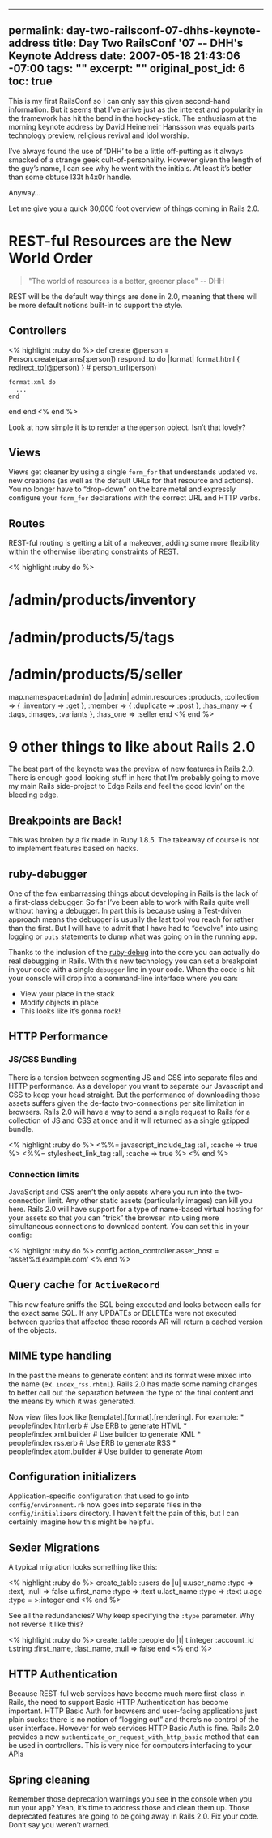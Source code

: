 ----- 
permalink: day-two-railsconf-07-dhhs-keynote-address
title: Day Two RailsConf '07 -- DHH's Keynote Address
date: 2007-05-18 21:43:06 -07:00
tags: ""
excerpt: ""
original_post_id: 6
toc: true
-----
This is my first RailsConf so I can only say this given second-hand information. But it seems that I've arrive just as the interest and popularity in the framework has hit the bend in the hockey-stick. The enthusiasm at the morning keynote address by David Heinemeir Hanssson was equals parts technology preview, religious revival and idol worship.

I&#8217;ve always found the use of &#8216;DHH&#8217; to be a little off-putting as it always smacked of a strange geek cult-of-personality. However given the length of the guy&#8217;s name, I can see why he went with the initials. At least it&#8217;s better than some obtuse l33t h4x0r handle.

Anyway&#8230;

Let me give you a quick 30,000 foot overview of things coming in Rails 2.0.

# REST-ful Resources are the New World Order

>  "The world of resources is a better, greener place" -- DHH

REST will be the default way things are done in 2.0, meaning that there will be more default notions built-in to support the style.


## Controllers

<% highlight :ruby do %>
def create
  @person = Person.create(params[:person])
  respond_to do |format|
    format.html { redirect_to(@person) }  # person_url(person)

    format.xml do
      ...
    end
  end
end
<% end %>

Look at how simple it is to render a the `@person` object. Isn&#8217;t that lovely?

## Views

Views get cleaner by using a single `form_for` that understands updated vs. new creations (as well as the default URLs for that resource and actions). You no longer have to &#8220;drop-down&#8221; on the bare metal and expressly configure your `form_for` declarations with the correct URL and HTTP verbs.

## Routes

REST-ful routing is getting a bit of a makeover, adding some more flexibility within the otherwise liberating constraints of REST.

<% highlight :ruby do %>
# /admin/products/inventory
# /admin/products/5/tags
# /admin/products/5/seller
map.namespace(:admin) do |admin|
  admin.resources :products,
    :collection => { :inventory => :get },
    :member => { :duplicate => :post },
    :has_many => { :tags, :images, :variants },
    :has_one => :seller
end
<% end %>

# 9 other things to like about Rails 2.0

The best part of the keynote was the preview of new features in Rails 2.0. There is enough good-looking stuff in here that I&#8217;m probably going to move my main Rails side-project to Edge Rails and feel the good lovin&#8217; on the bleeding edge.

## Breakpoints are Back!

This was broken by a fix made in Ruby 1.8.5. The takeaway of course is not to implement features based on hacks.

## ruby-debugger

One of the few embarrassing things about developing in Rails is the lack of a first-class debugger. So far I&#8217;ve been able to work with Rails quite well without having a debugger. In part this is because using a Test-driven approach means the debugger is usually the last tool you reach for rather than the first. But I will have to admit that I have had to &#8220;devolve&#8221; into using logging or `puts` statements to dump what was going on in the running app.

Thanks to the inclusion of the [ruby-debug](http://rubyforge.org/forum/forum.php?forum_id=7778) into the core you can actually do real debugging in Rails. With this new technology you can set a breakpoint in your code with a single `debugger` line in your code. When the code is hit your console will drop into a command-line interface where you can:
  * View your place in the stack
  * Modify objects in place
  * This looks like it&#8217;s gonna rock!

## HTTP Performance

### JS/CSS Bundling

There is a tension between segmenting JS and CSS into separate files and HTTP performance. As a developer you want to separate our Javascript and CSS to keep your head straight. But the performance of downloading those assets suffers given the de-facto two-connections per site limitation in browsers. Rails 2.0 will have a way to send a single request to Rails for a collection of JS and CSS at once and it will returned as a single gzipped bundle.

<% highlight :ruby do %>
<%%= javascript_include_tag :all, :cache => true %>
<%%= stylesheet_link_tag :all, :cache => true %>
<% end %>

### Connection limits

JavaScript and CSS aren&#8217;t the only assets where you run into the two-connection limit. Any other static assets (particularly images) can kill you here. Rails 2.0 will have support for a type of name-based virtual hosting for your assets so that you can &#8221;trick&#8221; the browser into using more simultaneous connections to download content. You can set this in your config:

<% highlight :ruby do %>
config.action_controller.asset_host = 'asset%d.example.com'
<% end %>

## Query cache for `ActiveRecord`

This new feature sniffs the SQL being executed and looks between calls for the exact same SQL. If any UPDATEs or DELETEs were not executed between queries that affected those records AR will return a cached version of the objects.

## MIME type handling

In the past the means to generate content and its format were mixed into the name (ex. `index_rss.rhtml`). Rails 2.0 has made some naming changes to better call out the separation between the type of the final content and the means by which it was generated.

Now view files look like [template].[format].[rendering]. For example:
    * people/index.html.erb  # Use ERB to generate HTML
    * people/index.xml.builder  # Use builder to generate XML
    * people/index.rss.erb  # Use ERB to generate RSS
    * people/index.atom.builder  # Use builder to generate Atom

## Configuration initializers

Application-specific configuration that used to go into `config/environment.rb` now goes into separate files in the `config/initializers` directory. I haven&#8217;t felt the pain of this, but I can certainly imagine how this might be helpful.

## Sexier Migrations

A typical migration looks something like this:

<% highlight :ruby do %>
create_table :users do |u|
  u.user_name :type => :text, :null => false
  u.first_name :type => :text
  u.last_name :type => :text
  u.age :type = >:integer
end
<% end %>

See all the redundancies? Why keep specifying the `:type` parameter. Why not reverse it like this?

<% highlight :ruby do %>
create_table :people do |t|
  t.integer :account_id
  t.string :first_name, :last_name, :null => false
end
<% end %>

## HTTP Authentication

Because REST-ful web services have become much more first-class in Rails, the need to support Basic HTTP Authentication has become important. HTTP Basic Auth for browsers and user-facing applications just plain sucks: there is no notion of &#8220;logging out&#8221; and there&#8217;s no control of the user interface. However for web services HTTP Basic Auth is fine. Rails 2.0 provides a new `authenticate_or_request_with_http_basic` method that can be used in controllers. This is very nice for computers interfacing to your APIs

## Spring cleaning

Remember those deprecation warnings you see in the console when you run your app? Yeah, it&#8217;s time to address those and clean them up. Those deprecated features are going to be going away in Rails 2.0. Fix your code. Don&#8217;t say you weren&#8217;t warned.
